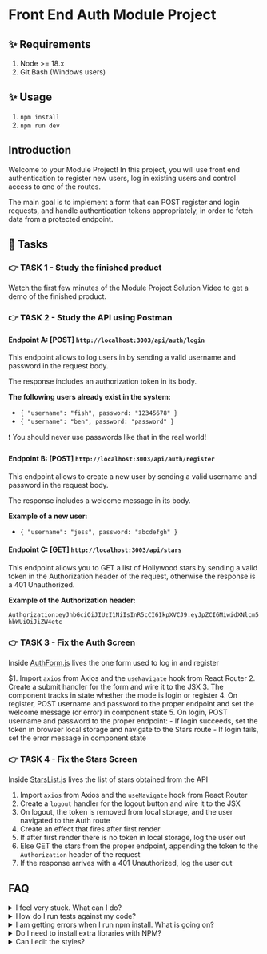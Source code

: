 # Front End Auth Module Project

## ✨ Requirements

1. Node >= 18.x
2. Git Bash (Windows users)

## ✨ Usage

1. `npm install`
2. `npm run dev`

## Introduction

Welcome to your Module Project! In this project, you will use front end authentication to register new users, log in existing users and control access to one of the routes.

The main goal is to implement a form that can POST register and login requests, and handle authentication tokens appropriately, in order to fetch data from a protected endpoint.

## 🥷 Tasks

### 👉 TASK 1 - Study the finished product

Watch the first few minutes of the Module Project Solution Video to get a demo of the finished product.

### 👉 TASK 2 - Study the API using Postman

#### Endpoint A: [POST] `http://localhost:3003/api/auth/login`

This endpoint allows to log users in by sending a valid username and password in the request body.

The response includes an authorization token in its body.

**The following users already exist in the system:**

- `{ "username": "fish", password: "12345678" }`
- `{ "username": "ben", password: "password" }`

❗ You should never use passwords like that in the real world!

#### Endpoint B: [POST] `http://localhost:3003/api/auth/register`

This endpoint allows to create a new user by sending a valid username and password in the request body.

The response includes a welcome message in its body.

**Example of a new user:**

- `{ "username": "jess", password: "abcdefgh" }`

#### Endpoint C: [GET] `http://localhost:3003/api/stars`

This endpoint allows you to GET a list of Hollywood stars by sending a valid token in the Authorization header of the request, otherwise the response is a 401 Unauthorized.

**Example of the Authorization header:**

`Authorization:eyJhbGciOiJIUzI1NiIsInR5cCI6IkpXVCJ9.eyJpZCI6MiwidXNlcm5hbWUiOiJiZW4etc`

### 👉 TASK 3 - Fix the Auth Screen

Inside [AuthForm.js](./frontend/components/AuthForm.js) lives the one form used to log in and register

$1. Import `axios` from Axios and the `useNavigate` hook from React Router
2. Create a submit handler for the form and wire it to the JSX
3. The component tracks in state whether the mode is login or register
4. On register, POST username and password to the proper endpoint and set the welcome message (or error) in component state
5. On login, POST username and password to the proper endpoint:
    - If login succeeds, set the token in browser local storage and navigate to the Stars route
    - If login fails, set the error message in component state

### 👉 TASK 4 - Fix the Stars Screen

Inside [StarsList.js](./frontend/components/StarsList.js) lives the list of stars obtained from the API

1. Import `axios` from Axios and the `useNavigate` hook from React Router
2. Create a `logout` handler for the logout button and wire it to the JSX
3. On logout, the token is removed from local storage, and the user navigated to the Auth route
4. Create an effect that fires after first render
5. If after first render there is no token in local storage, log the user out
6. Else GET the stars from the proper endpoint, appending the token to the `Authorization` header of the request
7. If the response arrives with a 401 Unauthorized, log the user out

## FAQ

<details>
  <summary>I feel very stuck. What can I do?</summary>

Do not struggle for an unreasonable amount of time! Watch the Solution Video. Request support via one of the available channels.

</details>

<details>
  <summary>How do I run tests against my code?</summary>

This project includes no tests, but feel free to write some.

</details>

<details>
  <summary>I am getting errors when I run npm install. What is going on?</summary>

This project requires Node to be correctly installed on your computer to work. Try deleting the `node_modules` folder and running `npm install`. If that fails, try deleting both `node_modules` and `package-lock.json` before reinstalling. If all fails, please request support!

</details>

<details>
  <summary>Do I need to install extra libraries with NPM?</summary>

No. Everything you need should be installed already.

</details>

<details>
  <summary>Can I edit the styles?</summary>

Of course! Have at it. But solve the challenges first.

</details>
